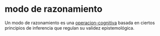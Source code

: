 # modo de razonamiento

Un modo de razonamiento es una [operacion-cognitiva](operacion-cognitiva.md) basada en ciertos principios de inferencia que regulan su validez epistemológica.
